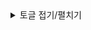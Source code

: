 <details>
<summary>토글 접기/펼치기</summary>
<div markdown="1">

1. [Github](Github/git_hub_1.md)

</div>
</details>
